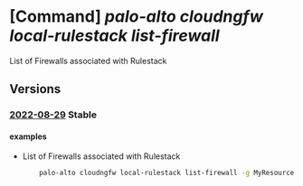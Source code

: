 # [Command] _palo-alto cloudngfw local-rulestack list-firewall_

List of Firewalls associated with Rulestack

## Versions

### [2022-08-29](/Resources/mgmt-plane/L3N1YnNjcmlwdGlvbnMve30vcmVzb3VyY2Vncm91cHMve30vcHJvdmlkZXJzL3BhbG9hbHRvbmV0d29ya3MuY2xvdWRuZ2Z3L2xvY2FscnVsZXN0YWNrcy97fS9saXN0ZmlyZXdhbGxz/2022-08-29.xml) **Stable**

<!-- mgmt-plane /subscriptions/{}/resourcegroups/{}/providers/paloaltonetworks.cloudngfw/localrulestacks/{}/listfirewalls 2022-08-29 -->

#### examples

- List of Firewalls associated with Rulestack
    ```bash
        palo-alto cloudngfw local-rulestack list-firewall -g MyResourceGroup -n MyLocalRulestacks
    ```
